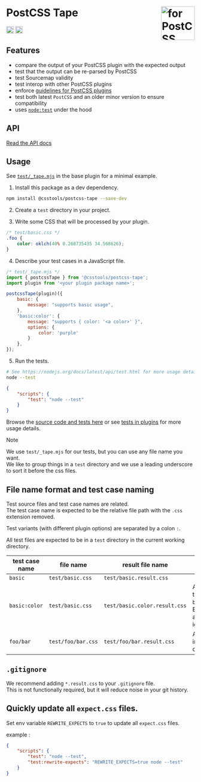 # PostCSS Tape [<img src="https://postcss.github.io/postcss/logo.svg" alt="for PostCSS" width="90" height="90" align="right">][postcss]

[<img alt="npm version" src="https://img.shields.io/npm/v/@csstools/postcss-tape.svg" height="20">][npm-url]
[<img alt="Build Status" src="https://github.com/csstools/postcss-plugins/workflows/test/badge.svg" height="20">][cli-url]

## Features

- compare the output of your PostCSS plugin with the expected output
- test that the output can be re-parsed by PostCSS
- test Sourcemap validity
- test interop with other PostCSS plugins
- enforce [guidelines for PostCSS plugins](https://github.com/postcss/postcss/blob/main/docs/guidelines/plugin.md)
- test both latest `PostCSS` and an older minor version to ensure compatibility
- uses [`node:test`](https://nodejs.org/docs/latest/api/test.html) under the hood

## API

[Read the API docs](./docs/postcss-tape.md)

## Usage

See [`test/_tape.mjs`](https://github.com/csstools/postcss-plugins/blob/main/plugins/postcss-base-plugin/test/_tape.mjs) in the base plugin for a minimal example.

1. Install this package as a dev dependency.

```bash
npm install @csstools/postcss-tape --save-dev
```

2. Create a `test` directory in your project.

3. Write some CSS that will be processed by your plugin.

```css
/* test/basic.css */
.foo {
	color: oklch(40% 0.268735435 34.568626);
}
```

4. Describe your test cases in a JavaScript file.

```js
/* test/_tape.mjs */
import { postcssTape } from '@csstools/postcss-tape';
import plugin from '<your plugin package name>';

postcssTape(plugin)({
	basic: {
		message: "supports basic usage",
	},
	'basic:color': {
		message: "supports { color: '<a color>' }",
		options: {
			color: 'purple'
		}
	},
});
```

5. Run the tests.

```sh
# See https://nodejs.org/docs/latest/api/test.html for more usage details.
node --test
```

```json
{
	"scripts": {
		"test": "node --test"
	}
}
```

Browse the [source code and tests here](https://github.com/csstools/postcss-plugins/tree/main/packages/postcss-tape) or see [tests in plugins](https://github.com/csstools/postcss-plugins/tree/main/plugins) for more usage details.

> [!NOTE]
> We use `test/_tape.mjs` for our tests, but you can use any file name you want.  
> We like to group things in a `test` directory and we use a leading underscore to sort it before the css files.

## File name format and test case naming

Test source files and test case names are related.  
The test case name is expected to be the relative file path with the `.css` extension removed.

Test variants (with different plugin options) are separated by a colon `:`.

All test files are expected to be in a `test` directory in the current working directory.

| test case name | file name | result file name | notes |
| --- | --- | --- | --- |
| `basic` | `test/basic.css` | `test/basic.result.css` | |
| `basic:color` | `test/basic.css` | `test/basic.color.result.css` | A variant test for `basic`. Everything after `:` is ignored. |
| `foo/bar` | `test/foo/bar.css` | `test/foo/bar.result.css` | A test file in a directory |

## `.gitignore`

We recommend adding `*.result.css` to your `.gitignore` file.  
This is not functionally required, but it will reduce noise in your git history.

## Quickly update all `expect.css` files.

Set env variable `REWRITE_EXPECTS` to `true` to update all `expect.css` files.

example :

```json
{
	"scripts": {
		"test": "node --test",
		"test:rewrite-expects": "REWRITE_EXPECTS=true node --test"
	}
}
```

[cli-url]: https://github.com/csstools/postcss-plugins/actions/workflows/test.yml?query=workflow/test
[npm-url]: https://www.npmjs.com/package/@csstools/postcss-tape
[postcss]: https://github.com/postcss/postcss
